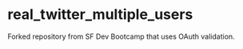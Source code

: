 real_twitter_multiple_users
===========================

Forked repository from SF Dev Bootcamp that uses OAuth validation.
